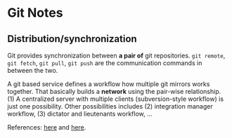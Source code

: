 # Git Notes

## Distribution/synchronization

Git provides synchronization between **a pair of** git repositories. `git remote`, `git fetch`, `git pull`, `git push` are the communication commands in between the two.

A git based service defines a workflow how multiple git mirrors works together. That basically builds a **network** using the pair-wise relationship. (1) A centralized server with multiple clients (subversion-style workflow) is just one possibility. Other possibilities includes (2) integration manager workflow, (3) dictator and lieutenants workflow, ...

References: [here](https://git-scm.com/about/distributed) and [here](http://gitref.org/remotes/).
